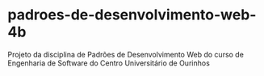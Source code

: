 # padroes-de-desenvolvimento-web-4b
Projeto da disciplina de Padrões de Desenvolvimento Web do curso de Engenharia de Software do Centro Universitário de Ourinhos
